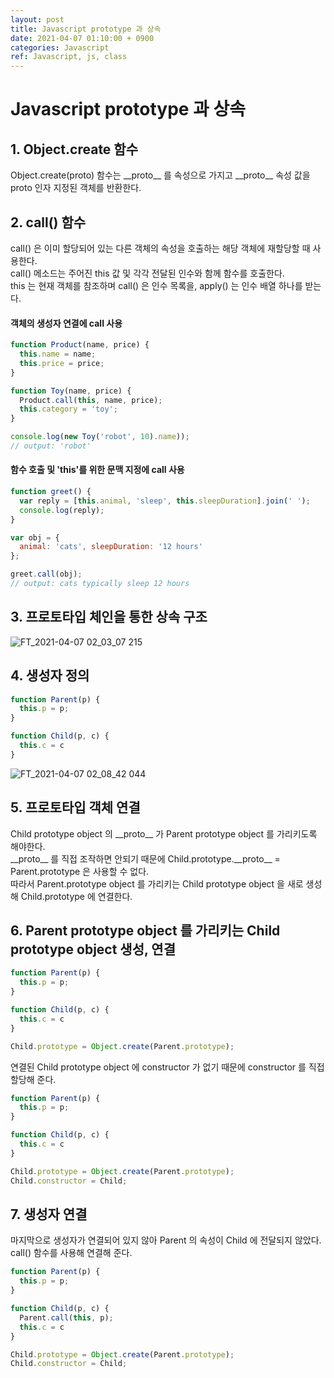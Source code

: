 ```yaml
---
layout: post
title: Javascript prototype 과 상속
date: 2021-04-07 01:10:00 + 0900
categories: Javascript
ref: Javascript, js, class
---
```


#  Javascript prototype 과 상속

## 1. Object.create 함수
  Object.create(proto) 함수는 \_\_proto__ 를 속성으로 가지고 \_\_proto__ 속성 값을 proto 인자 지정된 객체를 반환한다.
  
## 2. call() 함수
  call() 은 이미 할당되어 있는 다른 객체의 속성을 호출하는 해당 객체에 재할당할 때 사용한다.  
  call() 메소드는 주어진 this 값 및 각각 전달된 인수와 함께 함수를 호출한다.   
  this 는 현재 객체를 참조하며 call() 은 인수 목록을, apply() 는 인수 배열 하나를 받는다.   
  
  #### 객체의 생성자 연결에 call 사용
  ```javascript
  function Product(name, price) {
    this.name = name;
    this.price = price;
  }
  
  function Toy(name, price) {
    Product.call(this, name, price);
    this.category = 'toy';
  }
  
  console.log(new Toy('robot', 10).name));
  // output: 'robot'
  ```
  
  #### 함수 호출 및 'this'를 위한 문맥 지정에 call 사용
  ```javascript
  function greet() {
    var reply = [this.animal, 'sleep', this.sleepDuration].join(' ');
    console.log(reply);
  }
  
  var obj = {
    animal: 'cats', sleepDuration: '12 hours'
  };
  
  greet.call(obj);
  // output: cats typically sleep 12 hours
  ```
  
## 3. 프로토타입 체인을 통한 상속 구조
![FT_2021-04-07 02_03_07 215](https://user-images.githubusercontent.com/13375810/113752739-466e3800-9748-11eb-8555-b89f45382398.png)
  
## 4. 생성자 정의
```javascript
function Parent(p) {
  this.p = p;
}

function Child(p, c) {
  this.c = c
}
```
![FT_2021-04-07 02_08_42 044](https://user-images.githubusercontent.com/13375810/113752792-5554ea80-9748-11eb-90dc-7796495ad583.png)


## 5. 프로토타입 객체 연결
  Child prototype object 의 \_\_proto__ 가 Parent prototype object 를 가리키도록 해야한다.   
  \_\_proto__ 를 직접 조작하면 안되기 때문에 Child.prototype.\_\_proto__ = Parent.prototype 은 사용할 수 없다.   
  따라서 Parent.prototype object 를 가리키는 Child prototype object 을 새로 생성해 Child.prototype 에 연결한다.
  
## 6. Parent prototype object 를 가리키는 Child prototype object 생성, 연결
  ```javascript
  function Parent(p) {
    this.p = p;
  }

  function Child(p, c) {
    this.c = c
  }
  
  Child.prototype = Object.create(Parent.prototype);
  ```
  연결된 Child prototype object 에 constructor 가 없기 때문에 constructor 를 직접 할당해 준다.
  ```javascript
  function Parent(p) {
    this.p = p;
  }

  function Child(p, c) {
    this.c = c
  }
  
  Child.prototype = Object.create(Parent.prototype);
  Child.constructor = Child;
  ```
  
## 7. 생성자 연결
마지막으로 생성자가 연결되어 있지 않아 Parent 의 속성이 Child 에 전달되지 않았다. call() 함수를 사용해 연결해 준다.
  ```javascript
  function Parent(p) {
    this.p = p;
  }

  function Child(p, c) {
    Parent.call(this, p);
    this.c = c
  }
  
  Child.prototype = Object.create(Parent.prototype);
  Child.constructor = Child;
  ```
